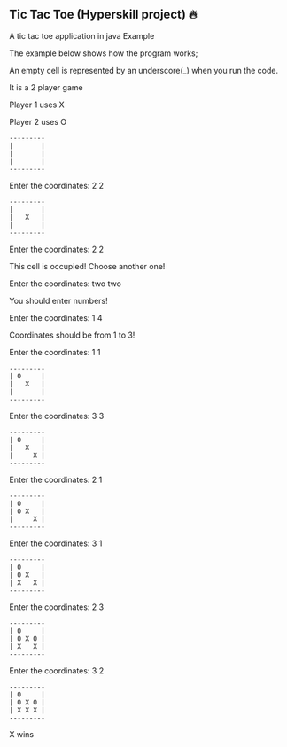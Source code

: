 ## Tic Tac Toe (Hyperskill project) 🔥
A tic tac toe application in java
Example

The example below shows how the program works;

An empty cell is represented by an underscore(_) when you run the code.

It is a 2 player game

Player 1 uses X

Player 2 uses O
 ```
---------
|       |
|       |
|       |
---------
```
Enter the coordinates: 2 2
```
---------
|       |
|   X   |
|       |
---------
```
Enter the coordinates: 2 2

This cell is occupied! Choose another one!

Enter the coordinates: two two

You should enter numbers!

Enter the coordinates: 1 4

Coordinates should be from 1 to 3!

Enter the coordinates: 1 1
```
---------
| O     |
|   X   |
|       |
---------
```
Enter the coordinates: 3 3
```
---------
| O     |
|   X   |
|     X |
---------
```
Enter the coordinates: 2 1
```
---------
| O     |
| O X   |
|     X |
---------
```
Enter the coordinates: 3 1
```
---------
| O     |
| O X   |
| X   X |
---------
```
Enter the coordinates: 2 3
```
---------
| O     |
| O X O |
| X   X |
---------
```
Enter the coordinates: 3 2
```
---------
| O     |
| O X O |
| X X X |
---------
```
X wins


